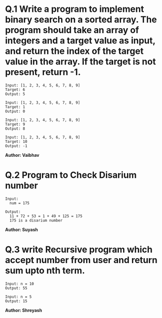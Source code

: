 # Q.1 Write a program to implement binary search on a sorted array. The program should take an array of integers and a target value as input, and return the index of the target value in the array. If the target is not present, return -1.
```
Input: [1, 2, 3, 4, 5, 6, 7, 8, 9]
Target: 6
Output: 5

Input: [1, 2, 3, 4, 5, 6, 7, 8, 9]
Target: 1
Output: 0

Input: [1, 2, 3, 4, 5, 6, 7, 8, 9]
Target: 9
Output: 8

Input: [1, 2, 3, 4, 5, 6, 7, 8, 9]
Target: 10
Output: -1
```
**Author: Vaibhav**

# Q.2 Program to Check Disarium number
```
Input:
  num = 175  

Output:
  11 + 72 + 53 = 1 + 49 + 125 = 175
  175 is a disarium number

```
**Author: Suyash**

# Q.3 write Recursive program which accept number from user and return sum upto nth term.
```
Input: n = 10
Output: 55

Input: n = 5
Output: 15
```
**Author: Shreyash**



